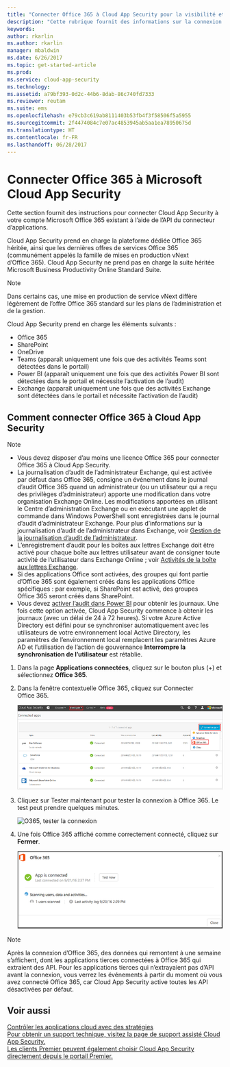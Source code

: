 ```yaml
---
title: "Connecter Office 365 à Cloud App Security pour la visibilité et le contrôle d’utilisation | Microsoft Docs"
description: "Cette rubrique fournit des informations sur la connexion d’Office 365 à Cloud App Security à l’aide du connecteur API."
keywords: 
author: rkarlin
ms.author: rkarlin
manager: mbaldwin
ms.date: 6/26/2017
ms.topic: get-started-article
ms.prod: 
ms.service: cloud-app-security
ms.technology: 
ms.assetid: a79bf393-0d2c-44b6-8dab-86c740fd7333
ms.reviewer: reutam
ms.suite: ems
ms.openlocfilehash: e79cb3c619ab8111403b53fb4f3f58506f5a5955
ms.sourcegitcommit: 2f4474084c7e07ac4853945ab5aa1ea78950675d
ms.translationtype: HT
ms.contentlocale: fr-FR
ms.lasthandoff: 06/28/2017
---
```

# <a name="connect-office-365-to-microsoft-cloud-app-security"></a>Connecter Office 365 à Microsoft Cloud App Security
Cette section fournit des instructions pour connecter Cloud App Security à votre compte Microsoft Office 365 existant à l’aide de l’API du connecteur d’applications.  
  
Cloud App Security prend en charge la plateforme dédiée Office 365 héritée, ainsi que les dernières offres de services Office 365 (communément appelés la famille de mises en production vNext d’Office 365).  Cloud App Security ne prend pas en charge la suite héritée Microsoft Business Productivity Online Standard Suite. 

> [!NOTE]
> Dans certains cas, une mise en production de service vNext diffère légèrement de l’offre Office 365 standard sur les plans de l’administration et de la gestion.

Cloud App Security prend en charge les éléments suivants :

- Office 365
- SharePoint
- OneDrive
- Teams (apparaît uniquement une fois que des activités Teams sont détectées dans le portail)
- Power BI (apparaît uniquement une fois que des activités Power BI sont détectées dans le portail et nécessite l’activation de l’audit)
- Exchange (apparaît uniquement une fois que des activités Exchange sont détectées dans le portail et nécessite l’activation de l’audit)

 
## <a name="how-to-connect-office-365-to-cloud-app-security"></a>Comment connecter Office 365 à Cloud App Security  
  
> [!NOTE]
>- Vous devez disposer d’au moins une licence Office 365 pour connecter Office 365 à Cloud App Security.
>-  La journalisation d’audit de l’administrateur Exchange, qui est activée par défaut dans Office 365, consigne un événement dans le journal d’audit Office 365 quand un administrateur (ou un utilisateur qui a reçu des privilèges d’administrateur) apporte une modification dans votre organisation Exchange Online. Les modifications apportées en utilisant le Centre d’administration Exchange ou en exécutant une applet de commande dans Windows PowerShell sont enregistrées dans le journal d’audit d’administrateur Exchange. Pour plus d’informations sur la journalisation d’audit de l’administrateur dans Exchange, voir [Gestion de la journalisation d’audit de l’administrateur](http://go.microsoft.com/fwlink/p/?LinkID=619225).
>- L’enregistrement d’audit pour les boîtes aux lettres Exchange doit être activé pour chaque boîte aux lettres utilisateur avant de consigner toute activité de l’utilisateur dans Exchange Online ; voir [Activités de la boîte aux lettres Exchange](https://support.office.com/article/Search-the-audit-log-in-the-Office-365-Security-Compliance-Center-0d4d0f35-390b-4518-800e-0c7ec95e946c).
>- Si des applications Office sont activées, des groupes qui font partie d’Office 365 sont également créés dans les applications Office spécifiques : par exemple, si SharePoint est activé, des groupes Office 365 seront créés dans SharePoint.
>- Vous devez [activer l’audit dans Power BI](https://powerbi.microsoft.com/documentation/powerbi-admin-auditing/) pour obtenir les journaux. Une fois cette option activée, Cloud App Security commence à obtenir les journaux (avec un délai de 24 à 72 heures).
> Si votre Azure Active Directory est défini pour se synchroniser automatiquement avec les utilisateurs de votre environnement local Active Directory, les paramètres de l’environnement local remplacent les paramètres Azure AD et l’utilisation de l’action de gouvernance **Interrompre la synchronisation de l’utilisateur** est rétablie. 
 
1.  Dans la page **Applications connectées**, cliquez sur le bouton plus (+) et sélectionnez **Office 365**.  

2.  Dans la fenêtre contextuelle Office 365, cliquez sur Connecter Office 365.

      ![connecter 0365](./media/connect-0365.png) 
 
3.  Cliquez sur Tester maintenant pour tester la connexion à Office 365. Le test peut prendre quelques minutes.
  
    ![O365, tester la connexion](./media/o365-test-connection.png) 
 
4.   Une fois Office 365 affiché comme correctement connecté, cliquez sur **Fermer**.
  
     ![O365 connecté](./media/o365-connected.png) 

> [!NOTE] 
> Après la connexion d’Office 365, des données qui remontent à une semaine s’affichent, dont les applications tierces connectées à Office 365 qui extraient des API. Pour les applications tierces qui n’extrayaient pas d’API avant la connexion, vous verrez les événements à partir du moment où vous avez connecté Office 365, car Cloud App Security active toutes les API désactivées par défaut.

## <a name="see-also"></a>Voir aussi  
[Contrôler les applications cloud avec des stratégies](control-cloud-apps-with-policies.md)   
[Pour obtenir un support technique, visitez la page de support assisté Cloud App Security.](http://support.microsoft.com/oas/default.aspx?prid=16031)   
[Les clients Premier peuvent également choisir Cloud App Security directement depuis le portail Premier.](https://premier.microsoft.com/)  
  
  